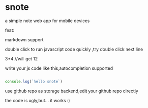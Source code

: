 # snote
a simple note web app for mobile devices 

feat:

markdown support

double click to run javascript code quickly ,try double click next line

3*4  //will get 12

write your js code like this,autocompletion supported
```javascript

console.log(`hello snote`)


```

use github repo  as storage backend,edit your github repo directly

the code is ugly,but... it works :)

























